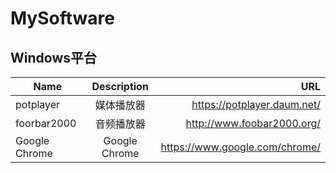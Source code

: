  MySoftware
=================
## Windows平台

| Name        | Description      | URL  |
| ------------- |:-------------:| -----:|
| potplayer     | 媒体播放器 | https://potplayer.daum.net/ |
| foorbar2000    | 音频播放器     | http://www.foobar2000.org/ |
| Google Chrome | Google Chrome     | https://www.google.com/chrome/ |
